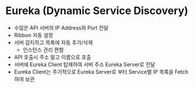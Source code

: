 # Eureka (Dynamic Service Discovery)

- 수많은  API 서버의 IP Address와 Port 전달
- Ribbon 자동 설정
- 서버 감지하고 목록에 자동 추가/삭제
  - 인스턴스 관리 편함 
- API 호출시 주소 말고 이름으로 호출 
- 서버에 Eureka Client 탑재하여 서버 주소 Eureka Server로 전달 
- Eureka Client는 주기적으로 Eureka Server로 부터 Service별 IP 목록을 Fetch하여 보관 